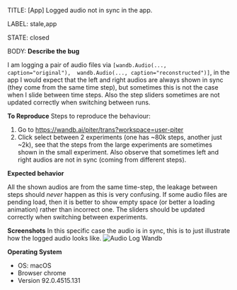 TITLE:
[App] Logged audio not in sync in the app.

LABEL:
stale,app

STATE:
closed

BODY:
**Describe the bug**

I am logging a pair of audio files via `[wandb.Audio(..., caption="original"),  wandb.Audio(..., caption="reconstructed")]`, in the app I would expect that the left and right audios are always shown in sync (they come from the same time step), but sometimes this is not the case when I slide between time steps. Also the step sliders sometimes are not updated correctly when switching between runs.


**To Reproduce**
Steps to reproduce the behaviour:
1. Go to https://wandb.ai/piter/trans?workspace=user-piter
2. Click select between 2 experiments (one has ~80k steps, another just ~2k), see that the steps from the large experiments are sometimes shown in the small experiment. Also observe that sometimes left and right audios are not in sync (coming from different steps).

**Expected behavior**

All the shown audios are from the same time-step, the leakage between steps should *never* happen as this is very confusing. If some audio files are pending load, then it is better to show empty space (or better a loading animation) rather than incorrect one. The sliders should be updated correctly when switching between experiments.

**Screenshots**
In this specific case the audio is in sync, this is to just illustrate how the logged audio looks like.
![Audio Log Wandb](https://i2.paste.pics/DJG2L.png)

**Operating System**
 - OS: macOS
 - Browser chrome
 - Version 92.0.4515.131



